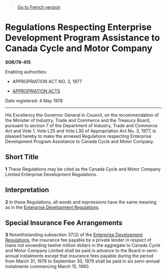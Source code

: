 > [Go to French version](/fr/Règlements/Décrets,%20ordonnances%20et%20règlements%20statutaires/78/415.md)

# Regulations Respecting Enterprise Development Program Assistance to Canada Cycle and Motor Company

**SOR/78-415**

Enabling authorities: 
- APPROPRIATION ACT NO. 3, 1977

- [APPROPRIATION ACTS](/en/Acts/Revised%20Statutes%20of%20Canada/Z/Z-01.md)

Date registered: 4 May 1978

----------

His Excellency the Governor General in Council, on the recommendation of the Minister of Industry, Trade and Commerce and the Treasury Board, pursuant to section 7 of the Department of Industry, Trade and Commerce Act and Vote 1, Vote L25 and Vote L30 of Appropriation Act No. 3, 1977, is pleased hereby to make the annexed Regulations respecting Enterprise Development Program Assistance to Canada Cycle and Motor Company.




## Short Title


**1** These Regulations may be cited as the Canada Cycle and Motor Company Limited Enterprise Development Regulations.




## Interpretation


**2** In these Regulations, all words and expressions have the same meaning as in the [Enterprise Development Regulations](/en/Regulations/Consolidated%20Regulations%20of%20Canada/901-1000/C.R.C.,%20c.%20969.md).




## Special Insurance Fee Arrangements


**3** Notwithstanding subsection 37(2) of the [Enterprise Development Regulations](/en/Regulations/Consolidated%20Regulations%20of%20Canada/901-1000/C.R.C.,%20c.%20969.md), the insurance fee payable by a private lender in respect of loans not exceeding twelve million dollars in the aggregate to Canada Cycle and Motor Company Limited shall be paid in advance to the Board in semi-annual instalments except that insurance fees payable during the period from March 31, 1978 to September 30, 1979 shall be paid in six semi-annual instalments commencing March 15, 1980.


